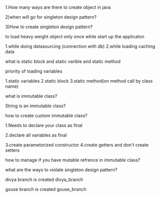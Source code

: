 1.How many ways are there to create object in java

2)when will go for singleton design pattern?

3)How to create singleton design pattern?

to load heavy weight object only once while start up the applicaton

1.while doing datasourcing (connection with db)
2.while loading caching data


what is static block and static varible and static method

priority of loading variables

1.static variables
2.static block
3.static method(on method call by class name)

what is immutable class?

String is an immutable class?

how to create custom immutable class?

1.Needs to declare your class as final

2.declare all variables as final

3.create parametorized constructor
4.create getters and don't create setters

how to manage if you have mutable refrence in immutable class?

what are the ways to violate singleton design pattern?

divya branch is created 
divya_branch

gouse branch is created 
gouse_branch



